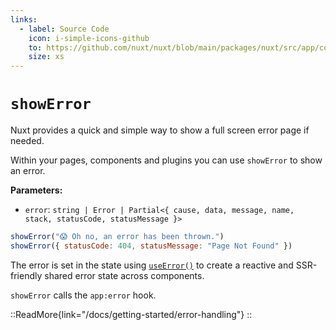 ```yaml
---
links:
  - label: Source Code
    icon: i-simple-icons-github
    to: https://github.com/nuxt/nuxt/blob/main/packages/nuxt/src/app/composables/error.ts
    size: xs
---
```


# `showError`

Nuxt provides a quick and simple way to show a full screen error page if needed.

Within your pages, components and plugins you can use `showError` to show an error.

**Parameters:**

- `error`: `string | Error | Partial<{ cause, data, message, name, stack, statusCode, statusMessage }>`

```js
showError("😱 Oh no, an error has been thrown.")
showError({ statusCode: 404, statusMessage: "Page Not Found" })
```

The error is set in the state using [`useError()`](/docs/api/composables/use-error) to create a reactive and SSR-friendly shared error state across components.

`showError` calls the `app:error` hook.

::ReadMore{link="/docs/getting-started/error-handling"}
::
